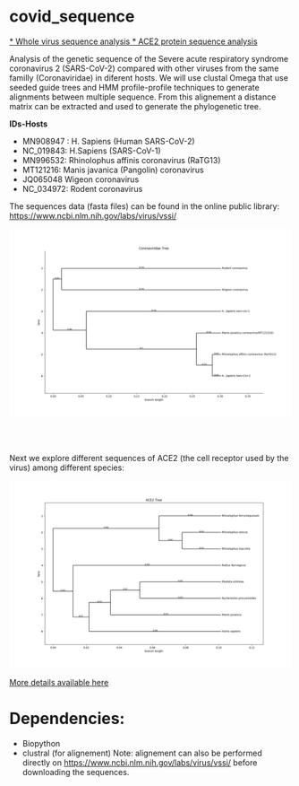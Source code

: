 # covid_sequence


[ * Whole virus sequence analysis ](coronaviridae_phylo.ipynb)
[ * ACE2 protein sequence analysis ](ACE2_prot_sequences.ipynb)

Analysis of the genetic sequence of the Severe acute respiratory syndrome coronavirus 2 (SARS-CoV-2) compared with other viruses from the same familly (Coronaviridae) in diferent hosts.
We will use clustal Omega that use seeded guide trees and HMM profile-profile techniques to generate alignments between multiple sequence. From this alignement a distance matrix can be extracted and used to generate the phylogenetic tree.

**IDs-Hosts**   
* MN908947 :  H. Sapiens (Human SARS-CoV-2)   
* NC_019843:  H.Sapiens (SARS-CoV-1)   
* MN996532:   Rhinolophus affinis coronavirus (RaTG13)  
* MT121216:   Manis javanica (Pangolin) coronavirus  
* JQ065048	  Wigeon coronavirus
* NC_034972:  Rodent coronavirus 

The sequences data (fasta files) can be found in the online public library: https://www.ncbi.nlm.nih.gov/labs/virus/vssi/

![](tree2.png)


<br/>
<br/>

Next we explore different sequences of ACE2 (the cell receptor used by the virus) among different species:

![](tree.png)


[More details available here](https://medium.com/@simonburgermeister/sars-cov-2-phylogenetic-tree-from-genetic-sequences-b4f8f5788087)

# Dependencies:

* Biopython
* clustral (for alignement) Note: alignement can also be performed directly on https://www.ncbi.nlm.nih.gov/labs/virus/vssi/ before downloading the sequences.
